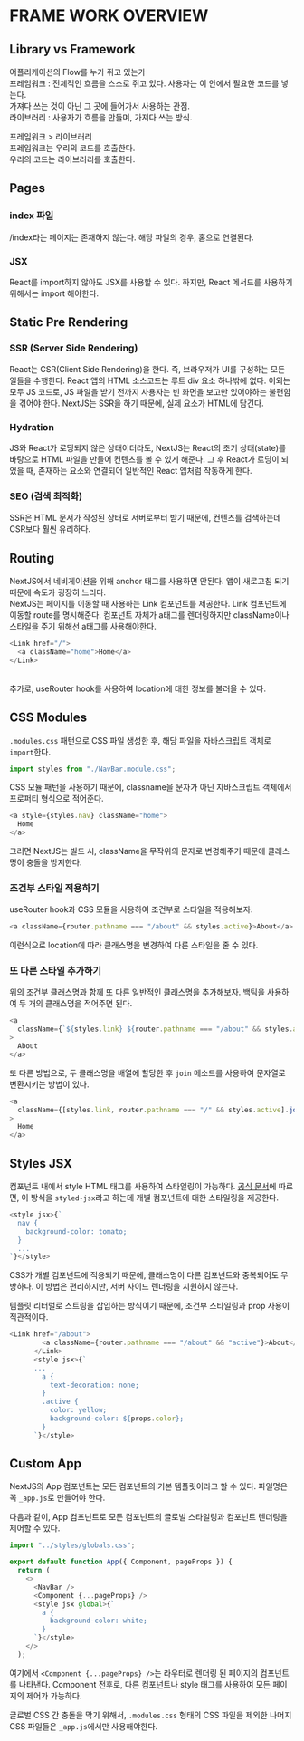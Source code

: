 # FRAME WORK OVERVIEW

## Library vs Framework

어플리케이션의 Flow를 누가 쥐고 있는가 </br>
프레임워크 : 전체적인 흐름을 스스로 쥐고 있다. 사용자는 이 안에서 필요한 코드를 넣는다. </br>
가져다 쓰는 것이 아닌 그 곳에 들어가서 사용하는 관점. </br>
라이브러리 : 사용자가 흐름을 만들며, 가져다 쓰는 방식. </br>

프레임워크 > 라이브러리 </br>
프레임워크는 우리의 코드를 호출한다. </br>
우리의 코드는 라이브러리를 호출한다. </br>

## Pages

### index 파일

/index라는 페이지는 존재하지 않는다.
해당 파일의 경우, 홈으로 연결된다.

### JSX

React를 import하지 않아도 JSX를 사용할 수 있다. 하지만, React 메서드를 사용하기 위해서는 import 해야한다.

## Static Pre Rendering

### SSR (Server Side Rendering)

React는 CSR(Client Side Rendering)을 한다. 즉, 브라우저가 UI를 구성하는 모든 일들을 수행한다. React 앱의 HTML 소스코드는 루트 div 요소 하나밖에 없다. 이외는 모두 JS 코드로, JS 파일을 받기 전까지 사용자는 빈 화면을 보고만 있어야하는 불편함을 겪어야 한다. NextJS는 SSR을 하기 때문에, 실제 요소가 HTML에 담긴다.

### Hydration

JS와 React가 로딩되지 않은 상태이더라도, NextJS는 React의 초기 상태(state)를 바탕으로 HTML 파일을 만들어 컨텐츠를 볼 수 있게 해준다. 그 후 React가 로딩이 되었을 때, 존재하는 요소와 연결되어 일반적인 React 앱처럼 작동하게 한다.

### SEO (검색 최적화)

SSR은 HTML 문서가 작성된 상태로 서버로부터 받기 때문에, 컨텐츠를 검색하는데 CSR보다 훨씬 유리하다.

## Routing

NextJS에서 네비게이션을 위해 anchor 태그를 사용하면 안된다. 앱이 새로고침 되기 때문에 속도가 굉장히 느리다. </br>
NextJS는 페이지를 이동할 때 사용하는 Link 컴포넌트를 제공한다. Link 컴포넌트에 이동할 route를 명시해준다. 컴포넌트 자체가 a태그를 렌더링하지만 className이나 스타일을 주기 위해선 a태그를 사용해야한다.

```js
<Link href="/">
  <a className="home">Home</a>
</Link>
```

</br>
추가로, useRouter hook를 사용하여 location에 대한 정보를 불러올 수 있다.

## CSS Modules

`.modules.css` 패턴으로 CSS 파일 생성한 후, 해당 파일을 자바스크립트 객체로 `import`한다.

```js
import styles from "./NavBar.module.css";
```

CSS 모듈 패턴을 사용하기 때문에,
classname을 문자가 아닌 자바스크립트 객체에서 프로퍼티 형식으로 적어준다.

```js
<a style={styles.nav} className="home">
  Home
</a>
```

그러면 NextJS는 빌드 시, className을 무작위의 문자로 변경해주기 때문에 클래스명이 충돌을 방지한다.

### 조건부 스타일 적용하기

useRouter hook과 CSS 모듈을 사용하여 조건부로 스타일을 적용해보자.

```js
<a className={router.pathname === "/about" && styles.active}>About</a>
```

이런식으로 location에 따라 클래스명을 변경하여 다른 스타일을 줄 수 있다.

### 또 다른 스타일 추가하기

위의 조건부 클래스명과 함께 또 다른 일반적인 클래스명을 추가해보자.
백틱을 사용하여 두 개의 클래스명을 적어주면 된다.

```js
<a
  className={`${styles.link} ${router.pathname === "/about" && styles.active}`}
>
  About
</a>
```

또 다른 방법으로, 두 클래스명을 배열에 할당한 후 `join` 메소드를 사용하여 문자열로 변환시키는 방법이 있다.

```js
<a
  className={[styles.link, router.pathname === "/" && styles.active].join(" ")}
>
  Home
</a>
```

## Styles JSX

컴포넌트 내에서 style HTML 태그를 사용하여 스타일링이 가능하다. [공식 문서](https://nextjs.org/docs/basic-features/built-in-css-support#css-in-js)에 따르면, 이 방식을 `styled-jsx`라고 하는데 개별 컴포넌트에 대한 스타일링을 제공한다.

```js
<style jsx>{`
  nav {
    background-color: tomato;
  }
  ...
`}</style>
```

CSS가 개별 컴포넌트에 적용되기 때문에, 클래스명이 다른 컴포넌트와 중복되어도 무방하다. 이 방법은 편리하지만, 서버 사이드 렌더링을 지원하지 않는다.

템플릿 리터럴로 스트링을 삽입하는 방식이기 때문에, 조건부 스타일링과 prop 사용이 직관적이다.

```js
<Link href="/about">
        <a className={router.pathname === "/about" && "active"}>About</a>
      </Link>
      <style jsx>{`
      ...
        a {
          text-decoration: none;
        }
        .active {
          color: yellow;
          background-color: ${props.color};
        }
      `}</style>
```

## Custom App

NextJS의 App 컴포넌트는 모든 컴포넌트의 기본 템플릿이라고 할 수 있다. 파일명은 꼭 `_app.js`로 만들어야 한다.

다음과 같이, App 컴포넌트로 모든 컴포넌트의 글로벌 스타일링과 컴포넌트 렌더링을 제어할 수 있다.

```js
import "../styles/globals.css";

export default function App({ Component, pageProps }) {
  return (
    <>
      <NavBar />
      <Component {...pageProps} />
      <style jsx global>{`
        a {
          background-color: white;
        }
      `}</style>
    </>
  );
```

여기에서 `<Component {...pageProps} />`는 라우터로 렌더링 된 페이지의 컴포넌트를 나타낸다. Component 전후로, 다른 컴포넌트나 style 태그를 사용하여 모든 페이지의 제어가 가능하다.

글로벌 CSS 간 충돌을 막기 위해서, `.modules.css` 형태의 CSS 파일을 제외한 나머지 CSS 파일들은 `_app.js`에서만 사용해야한다.
